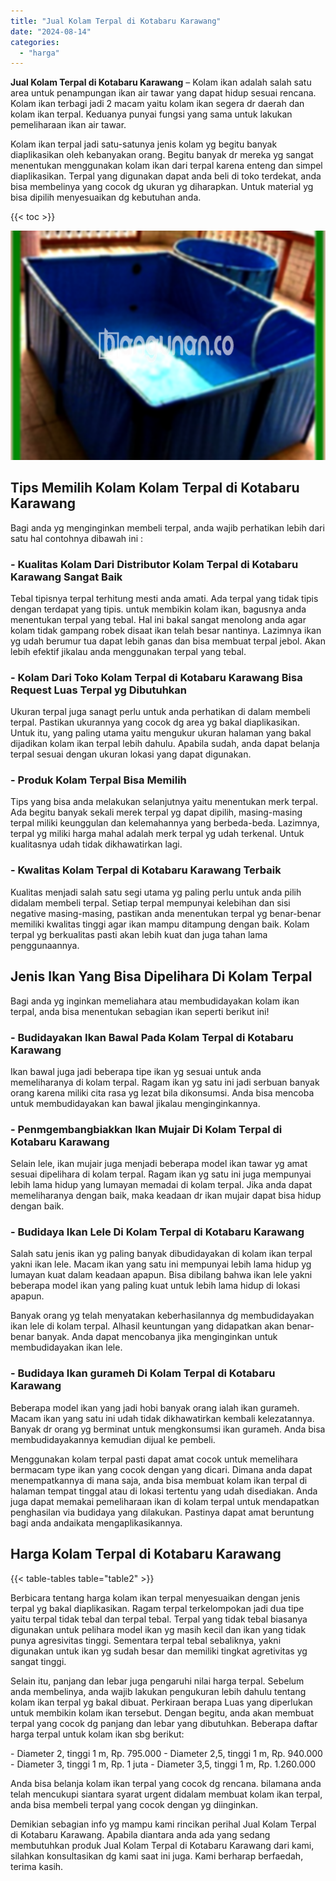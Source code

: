 ```yaml
---
title: "Jual Kolam Terpal di Kotabaru Karawang"
date: "2024-08-14"
categories: 
  - "harga"
---
```


**Jual Kolam Terpal di Kotabaru Karawang** – Kolam ikan adalah salah satu area untuk penampungan ikan air tawar yang dapat hidup sesuai rencana. Kolam ikan terbagi jadi 2 macam yaitu kolam ikan segera dr daerah dan kolam ikan terpal. Keduanya punyai fungsi yang sama untuk lakukan pemeliharaan ikan air tawar.

Kolam ikan terpal jadi satu-satunya jenis kolam yg begitu banyak diaplikasikan oleh kebanyakan orang. Begitu banyak dr mereka yg sangat menentukan menggunakan kolam ikan dari terpal karena enteng dan simpel diaplikasikan. Terpal yang digunakan dapat anda beli di toko terdekat, anda bisa membelinya yang cocok dg ukuran yg diharapkan. Untuk material yg bisa dipilih menyesuaikan dg kebutuhan anda.

{{< toc >}}

![Jual Kolam Terpal di Kotabaru Karawang](/images/jual-kolam-terpal-26.png)

## Tips Memilih Kolam Kolam Terpal di Kotabaru Karawang

Bagi anda yg menginginkan membeli terpal, anda wajib perhatikan lebih dari satu hal contohnya dibawah ini :

### \- Kualitas Kolam Dari Distributor Kolam Terpal di Kotabaru Karawang Sangat Baik

Tebal tipisnya terpal terhitung mesti anda amati. Ada terpal yang tidak tipis dengan terdapat yang tipis. untuk membikin kolam ikan, bagusnya anda menentukan terpal yang tebal. Hal ini bakal sangat menolong anda agar kolam tidak gampang robek disaat ikan telah besar nantinya. Lazimnya ikan yg udah berumur tua dapat lebih ganas dan bisa membuat terpal jebol. Akan lebih efektif jikalau anda menggunakan terpal yang tebal.

### \- Kolam Dari Toko Kolam Terpal di Kotabaru Karawang Bisa Request Luas Terpal yg Dibutuhkan

Ukuran terpal juga sanagt perlu untuk anda perhatikan di dalam membeli terpal. Pastikan ukurannya yang cocok dg area yg bakal diaplikasikan. Untuk itu, yang paling utama yaitu mengukur ukuran halaman yang bakal dijadikan kolam ikan terpal lebih dahulu. Apabila sudah, anda dapat belanja terpal sesuai dengan ukuran lokasi yang dapat digunakan.

### \- Produk Kolam Terpal Bisa Memilih

Tips yang bisa anda melakukan selanjutnya yaitu menentukan merk terpal. Ada begitu banyak sekali merek terpal yg dapat dipilih, masing-masing terpal miliki keunggulan dan kelemahannya yang berbeda-beda. Lazimnya, terpal yg miliki harga mahal adalah merk terpal yg udah terkenal. Untuk kualitasnya udah tidak dikhawatirkan lagi.

### \- Kwalitas Kolam Terpal di Kotabaru Karawang Terbaik

Kualitas menjadi salah satu segi utama yg paling perlu untuk anda pilih didalam membeli terpal. Setiap terpal mempunyai kelebihan dan sisi negative masing-masing, pastikan anda menentukan terpal yg benar-benar memiliki kwalitas tinggi agar ikan mampu ditampung dengan baik. Kolam terpal yg berkualitas pasti akan lebih kuat dan juga tahan lama penggunaannya.

## Jenis Ikan Yang Bisa Dipelihara Di Kolam Terpal

Bagi anda yg inginkan memeliahara atau membudidayakan kolam ikan terpal, anda bisa menentukan sebagian ikan seperti berikut ini!

### \- Budidayakan Ikan Bawal Pada Kolam Terpal di Kotabaru Karawang

Ikan bawal juga jadi beberapa tipe ikan yg sesuai untuk anda memeliharanya di kolam terpal. Ragam ikan yg satu ini jadi serbuan banyak orang karena miliki cita rasa yg lezat bila dikonsumsi. Anda bisa mencoba untuk membudidayakan kan bawal jikalau menginginkannya.

### \- Penmgembangbiakkan Ikan Mujair Di Kolam Terpal di Kotabaru Karawang

Selain lele, ikan mujair juga menjadi beberapa model ikan tawar yg amat sesuai dipelihara di kolam terpal. Ragam ikan yg satu ini juga mempunyai lebih lama hidup yang lumayan memadai di kolam terpal. Jika anda dapat memeliharanya dengan baik, maka keadaan dr ikan mujair dapat bisa hidup dengan baik.

### \- Budidaya Ikan Lele Di Kolam Terpal di Kotabaru Karawang

Salah satu jenis ikan yg paling banyak dibudidayakan di kolam ikan terpal yakni ikan lele. Macam ikan yang satu ini mempunyai lebih lama hidup yg lumayan kuat dalam keadaan apapun. Bisa dibilang bahwa ikan lele yakni beberapa model ikan yang paling kuat untuk lebih lama hidup di lokasi apapun.

Banyak orang yg telah menyatakan keberhasilannya dg membudidayakan ikan lele di kolam terpal. Alhasil keuntungan yang didapatkan akan benar-benar banyak. Anda dapat mencobanya jika menginginkan untuk membudidayakan ikan lele.

### \- Budidaya Ikan gurameh Di Kolam Terpal di Kotabaru Karawang

Beberapa model ikan yang jadi hobi banyak orang ialah ikan gurameh. Macam ikan yang satu ini udah tidak dikhawatirkan kembali kelezatannya. Banyak dr orang yg berminat untuk mengkonsumsi ikan gurameh. Anda bisa membudidayakannya kemudian dijual ke pembeli.

Menggunakan kolam terpal pasti dapat amat cocok untuk memelihara bermacam type ikan yang cocok dengan yang dicari. Dimana anda dapat menempatkannya di mana saja, anda bisa membuat kolam ikan terpal di halaman tempat tinggal atau di lokasi tertentu yang udah disediakan. Anda juga dapat memakai pemeliharaan ikan di kolam terpal untuk mendapatkan penghasilan via budidaya yang dilakukan. Pastinya dapat amat beruntung bagi anda andaikata mengaplikasikannya.

## Harga Kolam Terpal di Kotabaru Karawang

{{< table-tables table="table2" >}}

Berbicara tentang harga kolam ikan terpal menyesuaikan dengan jenis terpal yg bakal diaplikasikan. Ragam terpal terkelompokan jadi dua tipe yaitu terpal tidak tebal dan terpal tebal. Terpal yang tidak tebal biasanya digunakan untuk pelihara model ikan yg masih kecil dan ikan yang tidak punya agresivitas tinggi. Sementara terpal tebal sebaliknya, yakni digunakan untuk ikan yg sudah besar dan memiliki tingkat agretivitas yg sangat tinggi.

Selain itu, panjang dan lebar juga pengaruhi nilai harga terpal. Sebelum anda membelinya, anda wajib lakukan pengukuran lebih dahulu tentang kolam ikan terpal yg bakal dibuat. Perkiraan berapa Luas yang diperlukan untuk membikin kolam ikan tersebut. Dengan begitu, anda akan membuat terpal yang cocok dg panjang dan lebar yang dibutuhkan. Beberapa daftar harga terpal untuk kolam ikan sbg berikut:

\- Diameter 2, tinggi 1 m, Rp. 795.000 - Diameter 2,5, tinggi 1 m, Rp. 940.000 - Diameter 3, tinggi 1 m, Rp. 1 juta - Diameter 3,5, tinggi 1 m, Rp. 1.260.000

Anda bisa belanja kolam ikan terpal yang cocok dg rencana. bilamana anda telah mencukupi siantara syarat urgent didalam membuat kolam ikan terpal, anda bisa membeli terpal yang cocok dengan yg diinginkan.

Demikian sebagian info yg mampu kami rincikan perihal Jual Kolam Terpal di Kotabaru Karawang. Apabila diantara anda ada yang sedang membutuhkan produk Jual Kolam Terpal di Kotabaru Karawang dari kami, silahkan konsultasikan dg kami saat ini juga. Kami berharap berfaedah, terima kasih.

